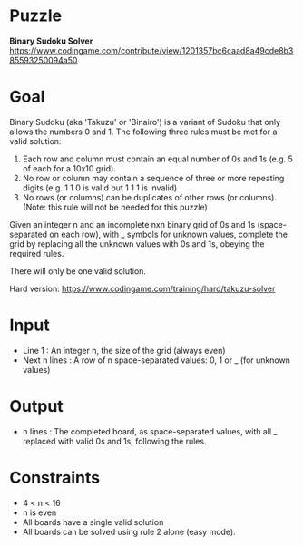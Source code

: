 # Puzzle
**Binary Sudoku Solver** https://www.codingame.com/contribute/view/1201357bc6caad8a49cde8b385593250094a50

# Goal
Binary Sudoku (aka 'Takuzu' or 'Binairo') is a variant of Sudoku that only allows the numbers 0 and 1. The following three rules must be met for a valid solution:  
1. Each row and column must contain an equal number of 0s and 1s (e.g. 5 of each for a 10x10 grid).
2. No row or column may contain a sequence of three or more repeating digits (e.g. 1 1 0 is valid but 1 1 1 is invalid)
3. No rows (or columns) can be duplicates of other rows (or columns). (Note: this rule will not be needed for this puzzle)

Given an integer n and an incomplete nxn binary grid of 0s and 1s (space-separated on each row), with _ symbols for unknown values, complete the grid by replacing all the unknown values with 0s and 1s, obeying the required rules.

There will only be one valid solution.

Hard version: https://www.codingame.com/training/hard/takuzu-solver

# Input
* Line 1 : An integer n, the size of the grid (always even)
* Next n lines : A row of n space-separated values: 0, 1 or _ (for unknown values)

# Output
* n lines : The completed board, as space-separated values, with all _ replaced with valid 0s and 1s, following the rules.

# Constraints
* 4 < n < 16
* n is even
* All boards have a single valid solution
* All boards can be solved using rule 2 alone (easy mode).
